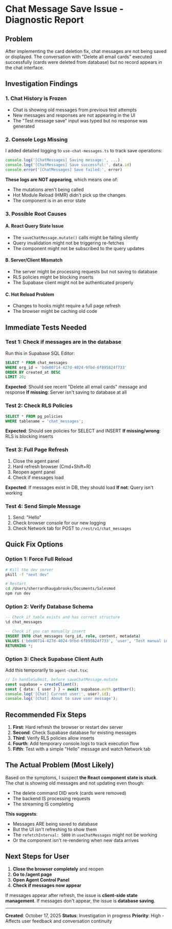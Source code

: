 # Chat Message Save Issue - Diagnostic Report

## Problem
After implementing the card deletion fix, chat messages are not being saved or displayed. The conversation with "Delete all email cards" executed successfully (cards were deleted from database) but no record appears in the chat interface.

## Investigation Findings

### 1. **Chat History is Frozen**
- Chat is showing old messages from previous test attempts
- New messages and responses are not appearing in the UI
- The "Test message save" input was typed but no response was generated

### 2. **Console Logs Missing**
I added detailed logging to `use-chat-messages.ts` to track save operations:
```typescript
console.log('[ChatMessages] Saving message:', ...)
console.log('[ChatMessages] Save successful:', data.id)
console.error('[ChatMessages] Save failed:', error)
```

**These logs are NOT appearing**, which means one of:
- The mutations aren't being called
- Hot Module Reload (HMR) didn't pick up the changes
- The component is in an error state

### 3. **Possible Root Causes**

#### A. React Query State Issue
- The `saveChatMessage.mutate()` calls might be failing silently
- Query invalidation might not be triggering re-fetches
- The component might not be subscribed to the query updates

#### B. Server/Client Mismatch
- The server might be processing requests but not saving to database
- RLS policies might be blocking inserts
- The Supabase client might not be authenticated properly

#### C. Hot Reload Problem
- Changes to hooks might require a full page refresh
- The browser might be caching old code

## Immediate Tests Needed

### Test 1: Check if messages are in the database
Run this in Supabase SQL Editor:
```sql
SELECT * FROM chat_messages 
WHERE org_id = 'bde00714-427d-4024-9fbd-6f895824f733'
ORDER BY created_at DESC 
LIMIT 20;
```

**Expected**: Should see recent "Delete all email cards" message and response
**If missing**: Server isn't saving to database at all

### Test 2: Check RLS Policies
```sql
SELECT * FROM pg_policies 
WHERE tablename = 'chat_messages';
```

**Expected**: Should see policies for SELECT and INSERT
**If missing/wrong**: RLS is blocking inserts

### Test 3: Full Page Refresh
1. Close the agent panel
2. Hard refresh browser (Cmd+Shift+R)
3. Reopen agent panel
4. Check if messages load

**Expected**: If messages exist in DB, they should load
**If not**: Query isn't working

### Test 4: Send Simple Message
1. Send: "Hello"
2. Check browser console for our new logging
3. Check Network tab for POST to `/rest/v1/chat_messages`

## Quick Fix Options

### Option 1: Force Full Reload
```bash
# Kill the dev server
pkill -f "next dev"

# Restart
cd /Users/sherrardhaugabrooks/Documents/Salesmod
npm run dev
```

### Option 2: Verify Database Schema
```sql
-- Check if table exists and has correct structure
\d chat_messages

-- Check if you can manually insert
INSERT INTO chat_messages (org_id, role, content, metadata)
VALUES ('bde00714-427d-4024-9fbd-6f895824f733', 'user', 'Test manual insert', '{}')
RETURNING *;
```

### Option 3: Check Supabase Client Auth
Add this temporarily to `agent-chat.tsx`:
```typescript
// In handleSubmit, before saveChatMessage.mutate
const supabase = createClient();
const { data: { user } } = await supabase.auth.getUser();
console.log('[Chat] Current user:', user?.id);
console.log('[Chat] About to save user message');
```

## Recommended Fix Steps

1. **First**: Hard refresh the browser or restart dev server
2. **Second**: Check Supabase database for existing messages
3. **Third**: Verify RLS policies allow inserts
4. **Fourth**: Add temporary console.logs to track execution flow
5. **Fifth**: Test with a simple "Hello" message and watch Network tab

## The Actual Problem (Most Likely)

Based on the symptoms, I suspect **the React component state is stuck**. The chat is showing old messages and not updating even though:
- The delete command DID work (cards were removed)
- The backend IS processing requests
- The streaming IS completing

**This suggests**:
- Messages ARE being saved to database
- But the UI isn't refreshing to show them
- The `refetchInterval: 5000` in `useChatMessages` might not be working
- Or the component isn't re-rendering when new data arrives

## Next Steps for User

1. **Close the browser completely** and reopen
2. **Go to /agent page**
3. **Open Agent Control Panel**
4. **Check if messages now appear**

If messages appear after refresh, the issue is **client-side state management**.
If messages don't appear, the issue is **database saving**.

---

**Created**: October 17, 2025
**Status**: Investigation in progress
**Priority**: High - Affects user feedback and conversation continuity

